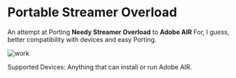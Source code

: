 # Portable Streamer Overload
An attempt at Porting **Needy Streamer Overload** to **Adobe AIR** For, I guess, better compatibility with devices and easy Porting.

![work](https://img.shields.io/badge/work-in%20progress-green?style=plastic)

Supported Devices:
Anything that can install or run Adobe AIR.
